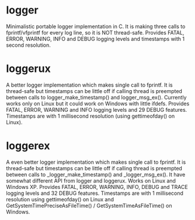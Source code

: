 # logger
Minimalistic portable logger implementation in C. 
It is making three calls to fprintf/vfprintf for every log line, so it is NOT thread-safe.
Provides FATAL, ERROR, WARNING, INFO and DEBUG logging levels and timestamps with 1 second resolution.

# loggerux
A better logger implementation which makes single call to fprintf. 
It is thread-safe but timestamps can be little off if calling thread is 
preempted between calls to logger_make_timestamp() and logger_msg_ex().
Currently works only on Linux but it could work on Windows with little ifdefs.
Provides FATAL, ERROR, WARNING and INFO logging levels and 29 DEBUG features. 
Timestamps are with 1 millisecond resolution (using gettimeofday() on Linux).


# loggerex
A even better logger implementation which makes single call to fprintf. 
It is thread-safe but timestamps can be little off if calling thread is 
preempted between calls to _logger_make_timestamp() and _logger_msg_ex().
It have somewhat different API from logger and loggerux.
Works on Linux and Windows XP.
Provides FATAL, ERROR, WARNING, INFO, DEBUG and TRACE logging levels and 32 DEBUG features. 
Timestamps are with 1 millisecond resolution using gettimeofday() on Linux and 
GetSystemTimePreciseAsFileTime() / GetSystemTimeAsFileTime() on Windows.

